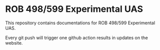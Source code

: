 # ROB 498/599 Experimental UAS

This repository contains documentations for ROB 498/599 Experimental UAS.

Every git push will trigger one github action results in updates on the website.
